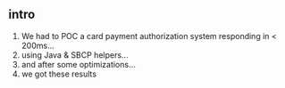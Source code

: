 ## intro

1. We had to POC a card payment authorization system responding in < 200ms...
2. using Java & SBCP helpers...
3. and after some optimizations...
4. we got these results